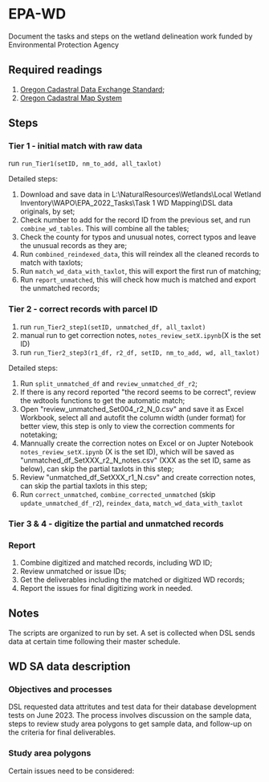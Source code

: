 # EPA-WD
Document the tasks and steps on the wetland delineation work funded by Environmental Protection Agency

## Required readings

1. [Oregon Cadastral Data Exchange Standard](https://www.oregon.gov/geo/standards/Cadastral%20Standard%20v3.2.pdf);
2. [Oregon Cadastral Map System](https://digital.osl.state.or.us/islandora/object/osl%3A981082/datastream/OBJ/view)

## Steps

### Tier 1 - initial match with raw data

run `run_Tier1(setID, nm_to_add, all_taxlot)`

Detailed steps:
1. Download and save data in L:\NaturalResources\Wetlands\Local Wetland Inventory\WAPO\EPA_2022_Tasks\Task 1 WD Mapping\DSL data originals, by set;
2. Check number to add for the record ID from the previous set, and run `combine_wd_tables`. This will combine all the tables;
3. Check the county for typos and unusual notes, correct typos and leave the unusual records as they are;
4. Run `combined_reindexed_data`, this will reindex all the cleaned records to match with taxlots;
5. Run `match_wd_data_with_taxlot`, this will export the first run of matching;
6. Run `report_unmatched`, this will check how much is matched and export the unmatched records;

### Tier 2 - correct records with parcel ID

1) run `run_Tier2_step1(setID, unmatched_df, all_taxlot)`
2) manual run to get correction notes, `notes_review_setX.ipynb`(X is the set ID)
3) run `run_Tier2_step3(r1_df, r2_df, setID, nm_to_add, wd, all_taxlot)`

Detailed steps:
1. Run `split_unmatched_df` and `review_unmatched_df_r2`;
2. If there is any record reported "the record seems to be correct", review the wdtools functions to get the automatic match;
3. Open "review_unmatched_Set004_r2_N_0.csv" and save it as Excel Workbook, select all and autofit the column width (under format) for better view, this step is only to view the correction comments for notetaking;
4. Mannually create the correction notes on Excel or on Jupter Notebook `notes_review_setX.ipynb` (X is the set ID), which will be saved as "unmatched_df_SetXXX_r2_N_notes.csv" (XXX as the set ID, same as below), can skip the partial taxlots in this step;
5. Review "unmatched_df_SetXXX_r1_N.csv" and create correction notes, can skip the partial taxlots in this step;
6. Run `correct_unmatched`, `combine_corrected_unmatched` (skip `update_unmatched_df_r2`), `reindex_data`, `match_wd_data_with_taxlot`

### Tier 3 & 4 - digitize the partial and unmatched records

### Report
1. Combine digitized and matched records, including WD ID;
2. Review unmatched or issue IDs;
3. Get the deliverables including the matched or digitized WD records;
4. Report the issues for final digitizing work in needed.

## Notes

The scripts are organized to run by set. A set is collected when DSL sends data at certain time following their master schedule. 

## WD SA data description

### Objectives and processes

DSL requested data attritutes and test data for their database development tests on June 2023. The process involves discussion on the sample data, steps to review study area polygons to get sample data, and follow-up on the criteria for final deliverables.

### Study area polygons

Certain issues need to be considered: